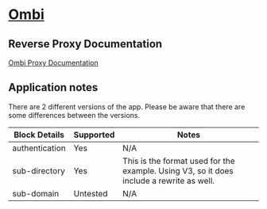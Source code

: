 # [Ombi](https://www.ombi.io) <!-- This should be the app name -->

## Reverse Proxy Documentation

[Ombi Proxy Documentation](https://github.com/tidusjar/Ombi/wiki/Nginx-Reverse-Proxy-examples-(Linux))

## Application notes

There are 2 different versions of the app. Please be aware that there are some differences between the versions.


Block Details | Supported | Notes
------| ------ | ------
authentication | Yes | N/A
sub-directory | Yes | This is the format used for the example. Using V3, so it does include a rewrite as well.
sub-domain | Untested | N/A
